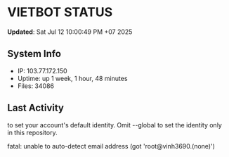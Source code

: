 # VIETBOT STATUS
**Updated**: Sat Jul 12 10:00:49 PM +07 2025

## System Info
- IP: 103.77.172.150
- Uptime: up 1 week, 1 hour, 48 minutes
- Files: 34086

## Last Activity

to set your account's default identity.
Omit --global to set the identity only in this repository.

fatal: unable to auto-detect email address (got 'root@vinh3690.(none)')
